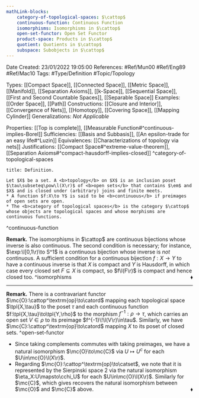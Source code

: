 ```yaml
---
mathLink-blocks:
    category-of-topological-spaces: $\cattop$
    continuous-function: Continuous Function
    isomorphisms: Isomorphisms in $\cattop$
    open-set-functor: Open Set Functor
    product-space: Products in $\cattop$
    quotient: Quotients in $\cattop$
    subspace: Subobjects in $\cattop$
---
```


<div class="topSpace"></div>

Date Created: 23/01/2022 19:05:00
References: #Ref/Mun00 #Ref/Eng89 #Ref/Mac10
Tags: #Type/Definition #Topic/Topology

Types: [[Compact Space]], [[Connected Space]], [[Metric Space]], [[Manifold]], [[Separation Axioms]], [[k-Space]], [[Sequential Space]], [[First and Second Countable Spaces]], [[Separable Space]]
Examples: [[Order Space]], [[Path]]
Constructions: [[Closure and Interior]], [[Convergence of Nets]], [[Homotopy]], [[Covering Space]], [[Mapping Cylinder]]
Generalizations: <i>Not Applicable</i>

Properties: [[Top is complete]], [[Measurable Function#^continuous-implies-Borel]]
Sufficiencies: [[Basis and Subbasis]], [[An epsilon-trade for an easy life#^Luzin]]
Equivalences: [[Characterizations of topology via nets]]
Justifications: [[Compact Space#^extreme-value-theorem]], [[Separation Axioms#^compact-hausdorff-implies-closed]]
^category-of-topological-spaces

``` ad-Definition
title: Definition.

Let $X$ be a set. A <b>topology</b> on $X$ is an inclusion poset $\tau\subseteq\pow\l(X\r)$ of <b>open sets</b> that contains $\em$ and $X$ and is closed under (arbitrary) joins and finite meets.
* A function $f:X\to Y$ is said to be <b>continuous</b> if preimages of open sets are open.
* The <b>category of topological spaces</b> is the category $\cattop$ whose objects are topological spaces and whose morphisms are continuous functions.

```
^continuous-function

<b>Remark.</b> The isomorphisms in $\cattop$ are continuous bijections whose inverse is also continuous. The second condition is necessary; for instance, $\exp:\l[0,1\r)\to S^1$ is a continuous bijection whose inverse is <i>not</i> continuous. A sufficient condition for a continuous bijection $f:X\to Y$ to have a continuous inverse is that $X$ is compact and $Y$ is Hausdorff, in which case every closed set $F\subseteq X$ is compact, so $f\l(F\r)$ is compact and hence closed too.<span style="float:right;">$\blacklozenge$</span> ^isomorphisms

---

<b>Remark.</b> There is a contravariant functor $\mc{O}:\cattop^\textrm{op}\to\catord$ mapping each topological space $\tpl{X,\tau}$ to the poset $\tau$ and each continuous function $f:\tpl{X,\tau}\to\tpl{Y,\rho}$ to the morphism $f^{-1}:\rho\to\tau$, which carries an open set $V\in\rho$ to its preimage $f^{-1}\!\l(V\r)\in\tau$. Similarly, we have $\mc{C}:\cattop^\textrm{op}\to\catord$ mapping $X$ to its poset of closed sets. ^open-set-functor
* Since taking complements commutes with taking preimages, we have a natural isomorphism $\mc{O}\to\mc{C}$ via $U\mapsto U^c$ for each $U\in\mc{O}\l(X\r)$.
* Regarding $\mc{O}:\cattop^\textrm{op}\to\catset$, we note that it is represented by the Sierpinski space $2$ via the natural isomorphism $\eta_X:U\mapsto\cchi_U$ for each $U\in\mc{O}\l(X\r)$. Similarly for $\mc{C}$, which gives recovers the natural isomorphism between $\mc{O}$ and $\mc{C}$ above.<span style="float:right;">$\blacklozenge$</span>
